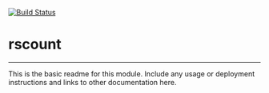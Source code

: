 [![Build Status](https://travis-ci.org/pranjan77/rscount.svg?branch=master)](https://travis-ci.org/pranjan77/rscount)

# rscount
---

This is the basic readme for this module. Include any usage or deployment instructions and links to other documentation here.
